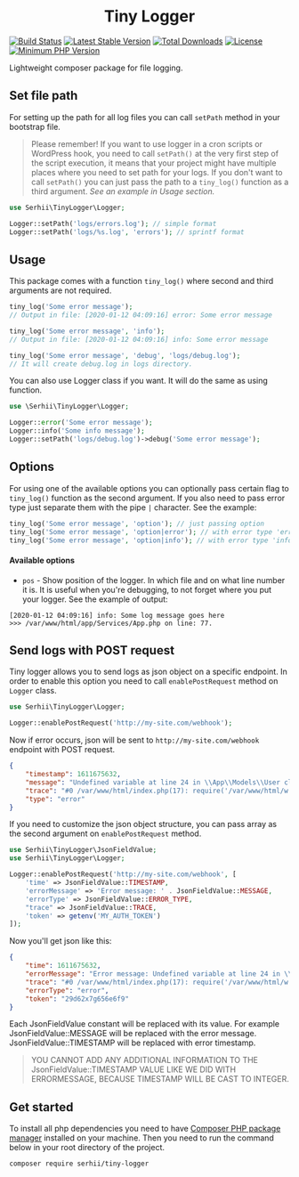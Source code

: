 <h1 align="center">Tiny Logger</h1>

[![Build Status](https://img.shields.io/endpoint.svg?url=https%3A%2F%2Factions-badge.atrox.dev%2FSerhiiCho%2Ftiny-logger%2Fbadge&style=flat)](https://actions-badge.atrox.dev/SerhiiCho/tiny-logger/goto)
[![Latest Stable Version](https://poser.pugx.org/serhii/tiny-logger/v/stable)](https://packagist.org/packages/serhii/tiny-logger)
[![Total Downloads](https://poser.pugx.org/serhii/tiny-logger/downloads)](https://packagist.org/packages/serhii/tiny-logger)
[![License](https://poser.pugx.org/serhii/tiny-logger/license)](https://packagist.org/packages/serhii/tiny-logger)
<a href="https://php.net/" rel="nofollow"><img src="https://camo.githubusercontent.com/2b1ed18c21257b0a1e6b8568010e6e8f3636e6d5/68747470733a2f2f696d672e736869656c64732e696f2f62616467652f7068702d253345253344253230372e312d3838393242462e7376673f7374796c653d666c61742d737175617265" alt="Minimum PHP Version" style="max-width:100%;"></a>

Lightweight composer package for file logging.

## Set file path

For setting up the path for all log files you can call `setPath` method in your bootstrap file.

> Please remember! If you want to use logger in a cron scripts or WordPress hook, you need to call `setPath()` at the very first step of the script execution, it means that your project might have multiple places where you need to set path for your logs. If you don't want to call `setPath()` you can just pass the path to a `tiny_log()` function as a third argument. _See an example in Usage section._

```php
use Serhii\TinyLogger\Logger;

Logger::setPath('logs/errors.log'); // simple format
Logger::setPath('logs/%s.log', 'errors'); // sprintf format
```

## Usage

This package comes with a function `tiny_log()` where second and third arguments are not required.

```php
tiny_log('Some error message');
// Output in file: [2020-01-12 04:09:16] error: Some error message

tiny_log('Some error message', 'info');
// Output in file: [2020-01-12 04:09:16] info: Some error message

tiny_log('Some error message', 'debug', 'logs/debug.log');
// It will create debug.log in logs directory.
````

You can also use Logger class if you want. It will do the same as using function.

```php
use \Serhii\TinyLogger\Logger;

Logger::error('Some error message');
Logger::info('Some info message');
Logger::setPath('logs/debug.log')->debug('Some error message');
````

## Options

For using one of the available options you can optionally pass certain flag to `tiny_log()` function as the second argument. If you also need to pass error type just separate them with the pipe `|` character. See the example:

```php
tiny_log('Some error message', 'option'); // just passing option
tiny_log('Some error message', 'option|error'); // with error type 'error'
tiny_log('Some error message', 'option|info'); // with error type 'info'
```

#### Available options

- `pos` - Show position of the logger. In which file and on what line number it is. It is useful when you're debugging, to not forget where you put your logger. See the example of output:

```text
[2020-01-12 04:09:16] info: Some log message goes here
>>> /var/www/html/app/Services/App.php on line: 77.
```

## Send logs with POST request

Tiny logger allows you to send logs as json object on a specific endpoint. In order to enable this option you need to call `enablePostRequest` method on `Logger` class.

```php
use Serhii\TinyLogger\Logger;

Logger::enablePostRequest('http://my-site.com/webhook');
```

Now if error occurs, json will be sent to `http://my-site.com/webhook` endpoint with POST request.

```json
{
    "timestamp": 1611675632,
    "message": "Undefined variable at line 24 in \\App\\Models\\User class.",
    "trace": "#0 /var/www/html/index.php(17): require('/var/www/html/w...')\n#1 {main}",
    "type": "error"
}
```

If you need to customize the json object structure, you can pass array as the second argument on `enablePostRequest` method.

```php
use Serhii\TinyLogger\JsonFieldValue;
use Serhii\TinyLogger\Logger;

Logger::enablePostRequest('http://my-site.com/webhook', [
    'time' => JsonFieldValue::TIMESTAMP,
    'errorMessage' => 'Error message: ' . JsonFieldValue::MESSAGE,
    'errorType' => JsonFieldValue::ERROR_TYPE,
    "trace" => JsonFieldValue::TRACE,
    'token' => getenv('MY_AUTH_TOKEN')
]);
```

Now you'll get json like this:

```json
{
    "time": 1611675632,
    "errorMessage": "Error message: Undefined variable at line 24 in \\App\\Models\\User class.",
    "trace": "#0 /var/www/html/index.php(17): require('/var/www/html/w...')\n#1 {main}",
    "errorType": "error",
    "token": "29d62x7g656e6f9"
}
```
 Each JsonFieldValue constant will be replaced with its value. For example JsonFieldValue::MESSAGE will be replaced with the error message. JsonFieldValue::TIMESTAMP will be replaced with error timestamp.

> YOU CANNOT ADD ANY ADDITIONAL INFORMATION TO THE JsonFieldValue::TIMESTAMP VALUE LIKE WE DID WITH ERRORMESSAGE, BECAUSE TIMESTAMP WILL BE CAST TO INTEGER.

## Get started

To install all php dependencies you need to have [Composer PHP package manager](https://getcomposer.org) installed on your machine. Then you need to run the command below in your root directory of the project.

```bash
composer require serhii/tiny-logger
```